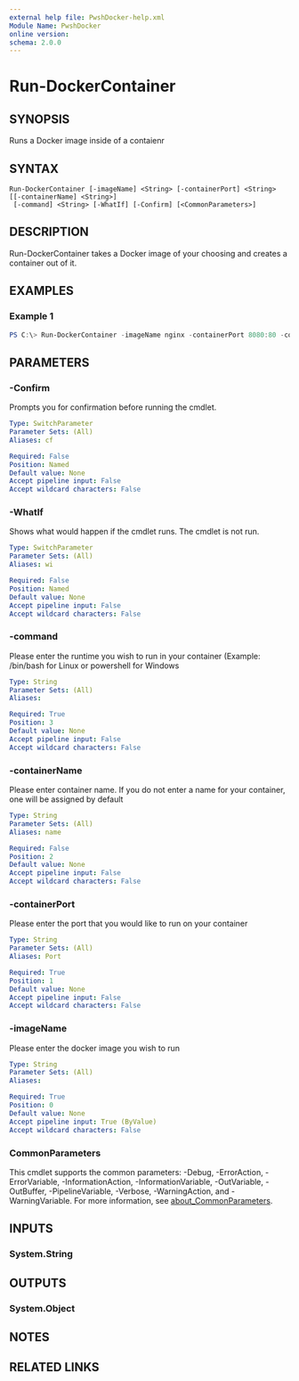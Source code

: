 ```yaml
---
external help file: PwshDocker-help.xml
Module Name: PwshDocker
online version:
schema: 2.0.0
---
```


# Run-DockerContainer

## SYNOPSIS
Runs a Docker image inside of a contaienr

## SYNTAX

```
Run-DockerContainer [-imageName] <String> [-containerPort] <String> [[-containerName] <String>]
 [-command] <String> [-WhatIf] [-Confirm] [<CommonParameters>]
```

## DESCRIPTION
Run-DockerContainer takes a Docker image of your choosing and creates a container out of it.

## EXAMPLES

### Example 1
```powershell
PS C:\> Run-DockerContainer -imageName nginx -containerPort 8080:80 -containerName mycoolcontainer -command /bin/bash
```

## PARAMETERS

### -Confirm
Prompts you for confirmation before running the cmdlet.

```yaml
Type: SwitchParameter
Parameter Sets: (All)
Aliases: cf

Required: False
Position: Named
Default value: None
Accept pipeline input: False
Accept wildcard characters: False
```

### -WhatIf
Shows what would happen if the cmdlet runs.
The cmdlet is not run.

```yaml
Type: SwitchParameter
Parameter Sets: (All)
Aliases: wi

Required: False
Position: Named
Default value: None
Accept pipeline input: False
Accept wildcard characters: False
```

### -command
Please enter the runtime you wish to run in your container (Example: /bin/bash for Linux or powershell for Windows

```yaml
Type: String
Parameter Sets: (All)
Aliases:

Required: True
Position: 3
Default value: None
Accept pipeline input: False
Accept wildcard characters: False
```

### -containerName
Please enter container name.
If you do not enter a name for your container, one will be assigned by default

```yaml
Type: String
Parameter Sets: (All)
Aliases: name

Required: False
Position: 2
Default value: None
Accept pipeline input: False
Accept wildcard characters: False
```

### -containerPort
Please enter the port that you would like to run on your container

```yaml
Type: String
Parameter Sets: (All)
Aliases: Port

Required: True
Position: 1
Default value: None
Accept pipeline input: False
Accept wildcard characters: False
```

### -imageName
Please enter the docker image you wish to run

```yaml
Type: String
Parameter Sets: (All)
Aliases:

Required: True
Position: 0
Default value: None
Accept pipeline input: True (ByValue)
Accept wildcard characters: False
```

### CommonParameters
This cmdlet supports the common parameters: -Debug, -ErrorAction, -ErrorVariable, -InformationAction, -InformationVariable, -OutVariable, -OutBuffer, -PipelineVariable, -Verbose, -WarningAction, and -WarningVariable. For more information, see [about_CommonParameters](http://go.microsoft.com/fwlink/?LinkID=113216).

## INPUTS

### System.String

## OUTPUTS

### System.Object
## NOTES

## RELATED LINKS
